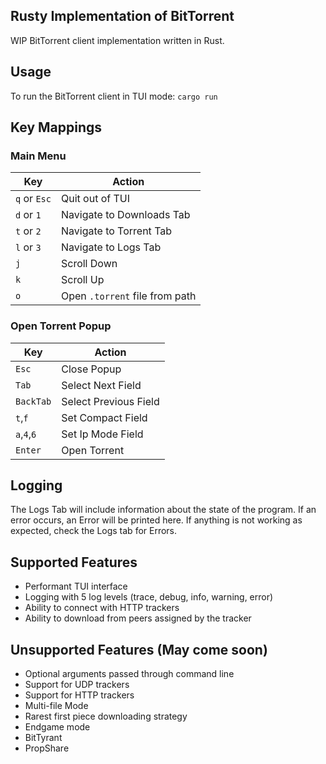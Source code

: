 ## Rusty Implementation of BitTorrent 
WIP BitTorrent client implementation written in Rust.

## Usage
To run the BitTorrent client in TUI mode: 
`cargo run`

## Key Mappings

### Main Menu

| Key | Action |
| -------- | ------- |
| `q` or `Esc` | Quit out of TUI |
| `d` or `1` | Navigate to Downloads Tab |
| `t` or `2` | Navigate to Torrent Tab |
| `l` or `3` | Navigate to Logs Tab |
| `j` | Scroll Down |
| `k` | Scroll Up |
| `o` | Open `.torrent` file from path |

### Open Torrent Popup

| Key | Action |
| -------- | ------- |
| `Esc` | Close Popup |
| `Tab` | Select Next Field |
| `BackTab` | Select Previous Field |
| `t`,`f` | Set Compact Field |
| `a`,`4`,`6` | Set Ip Mode Field |
| `Enter` | Open Torrent |


## Logging
The Logs Tab will include information about the state of the program. If an error occurs, an Error will be printed here.
If anything is not working as expected, check the Logs tab for Errors.

## Supported Features
- Performant TUI interface
- Logging with 5 log levels (trace, debug, info, warning, error)
- Ability to connect with HTTP trackers 
- Ability to download from peers assigned by the tracker 


## Unsupported Features (May come soon)
- Optional arguments passed through command line
- Support for UDP trackers
- Support for HTTP trackers
- Multi-file Mode
- Rarest first piece downloading strategy
- Endgame mode
- BitTyrant
- PropShare

